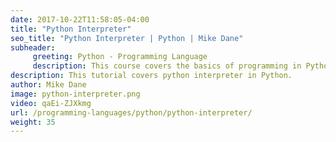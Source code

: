 ```yaml
---
date: 2017-10-22T11:58:05-04:00
title: "Python Interpreter"
seo_title: "Python Interpreter | Python | Mike Dane"
subheader:
     greeting: Python - Programming Language
     description: This course covers the basics of programming in Python. Work your way through the videos/articles and I'll teach you everything you need to know to start your programming journey!
description: This tutorial covers python interpreter in Python.
author: Mike Dane
image: python-interpreter.png
video: qaEi-ZJXkmg
url: /programming-languages/python/python-interpreter/
weight: 35
---
```

